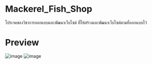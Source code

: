 # Mackerel_Fish_Shop
โปรเจคของวิชาการออกแบบและพัฒนาเว็บไซต์ ที่ให้สร้างและพัฒนาเว็บไซต์ตามที่ออกแบบไว้
# Preview
![image](https://user-images.githubusercontent.com/53619535/210299113-5456b113-c21e-49b4-afce-72808571b749.png)
![image](https://user-images.githubusercontent.com/53619535/217767948-3a2c2131-793d-4c91-8bda-4439e918c572.png)
